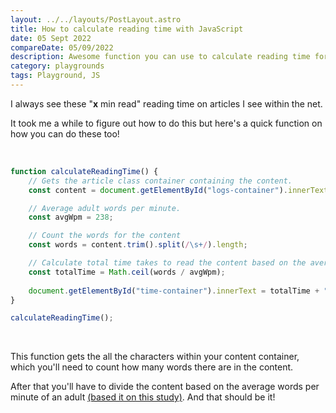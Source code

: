 ```yaml
---
layout: ../../layouts/PostLayout.astro
title: How to calculate reading time with JavaScript
date: 05 Sept 2022
compareDate: 05/09/2022
description: Awesome function you can use to calculate reading time for your blogs
category: playgrounds
tags: Playground, JS
---
```


I always see these "<strong>x</strong> min read" reading time on articles I see within the net. 

It took me a while to figure out how to do this but here's a quick function on how you can do these too!

<br>

```js   
function calculateReadingTime() {
    // Gets the article class container containing the content.
    const content = document.getElementById("logs-container").innerText;

    // Average adult words per minute.
    const avgWpm = 238; 

    // Count the words for the content
    const words = content.trim().split(/\s+/).length;

    // Calculate total time takes to read the content based on the average words per minute of an adult.
    const totalTime = Math.ceil(words / avgWpm);
    
    document.getElementById("time-container").innerText = totalTime + " min read";
}

calculateReadingTime();
```
<br>

This function gets the all the characters within your content container, which you'll need to count how many words there are in the content. 

After that you'll have to divide the content based on the average words per minute of an adult [(based it on this study)](https://www.sciencedirect.com/science/article/abs/pii/S0749596X19300786#:~:text=Abstract,and%20260%20wpm%20for%20fiction.). And that should be it! 



